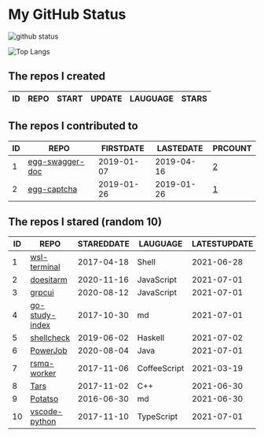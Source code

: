 # My GitHub Status

<img src="https://github-readme-stats-1.yihong0618.vercel.app/api?username=jc-lathander&show_icons=true&&&hide_title=true&count_private=true" alt="github status" />

![Top Langs](https://github-readme-stats-1.yihong0618.vercel.app/api/top-langs/?username=jc-lathander&layout=compact)

<!--START_SECTION:my_github-->
## The repos I created
| ID | REPO | START | UPDATE | LAUGUAGE | STARS |
|----|------|-------|--------|----------|-------|

## The repos I contributed to
| ID |                                REPO                                | FIRSTDATE  | LASTEDATE  |                                          PRCOUNT                                           |
|----|--------------------------------------------------------------------|------------|------------|--------------------------------------------------------------------------------------------|
|  1 | [egg-swagger-doc](https://github.com/Yanshijie-EL/egg-swagger-doc) | 2019-01-07 | 2019-04-16 | [2](https://github.com/Yanshijie-EL/egg-swagger-doc/pulls?q=is%3Apr+author%3Ajc-lathander) |
|  2 | [egg-captcha](https://github.com/Raoul1996/egg-captcha)            | 2019-01-26 | 2019-01-26 | [1](https://github.com/Raoul1996/egg-captcha/pulls?q=is%3Apr+author%3Ajc-lathander)        |

## The repos I stared (random 10)
| ID |                            REPO                             | STAREDDATE |   LAUGUAGE   | LATESTUPDATE |
|----|-------------------------------------------------------------|------------|--------------|--------------|
|  1 | [wsl-terminal](https://github.com/mskyaxl/wsl-terminal)     | 2017-04-18 | Shell        | 2021-06-28   |
|  2 | [doesitarm](https://github.com/ThatGuySam/doesitarm)        | 2020-11-16 | JavaScript   | 2021-07-01   |
|  3 | [grpcui](https://github.com/fullstorydev/grpcui)            | 2020-08-12 | JavaScript   | 2021-07-01   |
|  4 | [go-study-index](https://github.com/unknwon/go-study-index) | 2017-10-30 | md           | 2021-07-01   |
|  5 | [shellcheck](https://github.com/koalaman/shellcheck)        | 2019-06-02 | Haskell      | 2021-07-02   |
|  6 | [PowerJob](https://github.com/PowerJob/PowerJob)            | 2020-08-04 | Java         | 2021-07-01   |
|  7 | [rsmq-worker](https://github.com/mpneuried/rsmq-worker)     | 2017-11-06 | CoffeeScript | 2021-03-19   |
|  8 | [Tars](https://github.com/TarsCloud/Tars)                   | 2017-11-02 | C++          | 2021-06-30   |
|  9 | [Potatso](https://github.com/icodesign/Potatso)             | 2016-06-30 | md           | 2021-06-30   |
| 10 | [vscode-python](https://github.com/microsoft/vscode-python) | 2017-11-10 | TypeScript   | 2021-07-01   |

<!--END_SECTION:my_github-->
